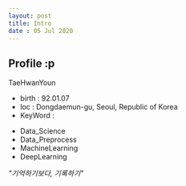 ```yaml
---
layout: post
title: Intro
date : 05 Jul 2020
---
```

## Profile :p
 TaeHwanYoun
 - birth : 92.01.07
 - loc : Dongdaemun-gu, Seoul, Republic of Korea
 - KeyWord :
  + Data_Science
  + Data_Preprocess
  + MachineLearning
  + DeepLearning

*"기억하기보다, 기록하기"*
